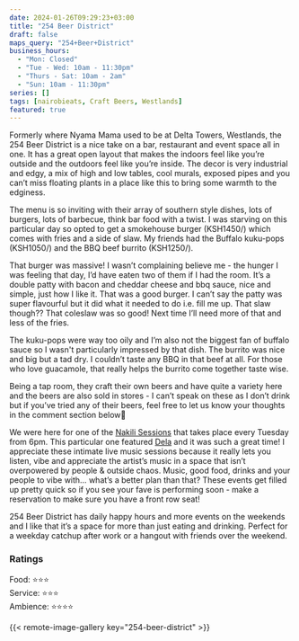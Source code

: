 ```yaml
---
date: 2024-01-26T09:29:23+03:00
title: "254 Beer District"
draft: false
maps_query: "254+Beer+District"
business_hours:
  - "Mon: Closed"
  - "Tue - Wed: 10am - 11:30pm"
  - "Thurs - Sat: 10am - 2am"
  - "Sun: 10am - 11:30pm"
series: []
tags: [nairobieats, Craft Beers, Westlands]
featured: true
---
```


Formerly where Nyama Mama used to be at Delta Towers, Westlands, the 254 Beer District is a nice take on a bar, restaurant and event space all in one. It has a great open layout that makes the indoors feel like you’re outside and the outdoors feel like you’re inside. The decor is very industrial and edgy, a mix of high and low tables, cool murals, exposed pipes and you can’t miss floating plants in a place like this to bring some warmth to the edginess.

The menu is so inviting with their array of southern style dishes, lots of burgers, lots of barbecue, think bar food with a twist. I was starving on this particular day so opted to get a smokehouse burger (KSH1450/) which comes with fries and a side of slaw. My friends had the Buffalo kuku-pops (KSH1050/) and the BBQ beef burrito (KSH1250/).

That burger was massive! I wasn’t complaining believe me - the hunger I was feeling that day, I’d have eaten two of them if I had the room. It’s a double patty with bacon and cheddar cheese and bbq sauce, nice and simple, just how I like it. That was a good burger. I can’t say the patty was super flavourful but it did what it needed to do i.e. fill me up. That slaw though?? That coleslaw was so good! Next time I’ll need more of that and less of the fries.

The kuku-pops were way too oily and I’m also not the biggest fan of buffalo sauce so I wasn't particularly impressed by that dish. The burrito was nice and big but a tad dry. I couldn’t taste any BBQ in that beef at all. For those who love guacamole, that really helps the burrito come together taste wise.

Being a tap room, they craft their own beers and have quite a variety here and the beers are also sold in stores - I can’t speak on these as I don’t drink but if you’ve tried any of their beers, feel free to let us know your thoughts in the comment section below🍻

We were here for one of the [Nakili Sessions](https://twitter.com/nakili_sessions) that takes place every Tuesday from 6pm. This particular one featured [Dela](https://www.instagram.com/delathedelz/) and it was such a great time! I appreciate these intimate live music sessions because it really lets you listen, vibe and appreciate the artist’s music in a space that isn’t overpowered by people & outside chaos. Music, good food, drinks and your people to vibe with… what’s a better plan than that? These events get filled up pretty quick so if you see your fave is performing soon - make a reservation to make sure you have a front row seat!

254 Beer District has daily happy hours and more events on the weekends and I like that it’s a space for more than just eating and drinking. Perfect for a weekday catchup after work or a hangout with friends over the weekend.

### Ratings

Food: ⭐️⭐️⭐️<br>
Service: ⭐️⭐️⭐️<br>
Ambience: ⭐️⭐️⭐️⭐️<br>

{{< remote-image-gallery key="254-beer-district" >}}
